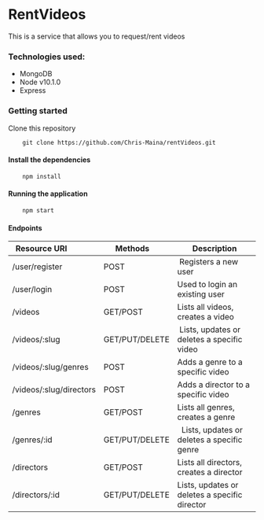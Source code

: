 # RentVideos
This is a service that allows you to request/rent videos

### Technologies used:
 * MongoDB
 * Node v10.1.0
 * Express

### Getting started
Clone this repository

        git clone https://github.com/Chris-Maina/rentVideos.git

#### Install the dependencies
        npm install

#### Running the application
        npm start

#### Endpoints

| Resource URI                     |   Methods      |  Description                                                         |
|----------------------------------|----------------|----------------------------------------------------------------------|   
|   /user/register                 | POST           | Registers a new user                                                 |
|   /user/login                    |POST           |   Used to login an existing user                                      |
|   /videos                        |GET/POST       |   Lists all videos, creates a video                                   |
|   /videos/:slug                  | GET/PUT/DELETE | Lists, updates or deletes a specific video                           |
|   /videos/:slug/genres           | POST           |  Adds a genre to a specific video                                    |
|   /videos/:slug/directors        | POST           |  Adds a director to a specific video                                 |
|   /genres                        |GET/POST       |   Lists all genres, creates a genre                                   |
|   /genres/:id                    |GET/PUT/DELETE |  Lists, updates or deletes a specific genre                           |
|   /directors                     |GET/POST       |   Lists all directors, creates a director                             |
|   /directors/:id                 | GET/PUT/DELETE |Lists, updates or deletes a specific director                         |


